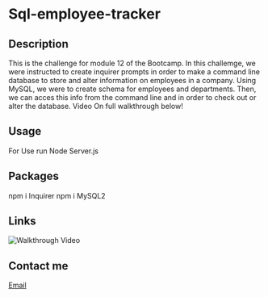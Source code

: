 # Sql-employee-tracker

## Description 
This is the challenge for module 12 of the Bootcamp. In this challemge, we were instructed to create inquirer prompts in order to make a command line database to store and alter information on employees in a company. Using MySQL, we were to create schema for employees and departments. Then, we can acces this info from the command line and in order to check out or alter the database. Video On full walkthrough below! 

## Usage 
For Use run Node Server.js 

## Packages 
npm i Inquirer 
npm i MySQL2
## Links 
![Walkthrough Video](https://drive.google.com/file/d/1IUBXfBMRTIJrRJ8Y4BrGAcXKoiCGOktk/view)

## Contact me 
[Email](Jesseponce233@gmail.com)